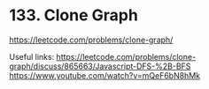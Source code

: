 # 133. Clone Graph

https://leetcode.com/problems/clone-graph/

Useful links: 
https://leetcode.com/problems/clone-graph/discuss/865663/Javascript-DFS-%2B-BFS
https://www.youtube.com/watch?v=mQeF6bN8hMk 